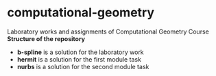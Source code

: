 # computational-geometry

Laboratory works and assignments of Computational Geometry Course
**Structure of the repository**
* **b-spline** is a solution for the laboratory work
* **hermit** is a solution for the first module task
* **nurbs** is a solution for the second module task
